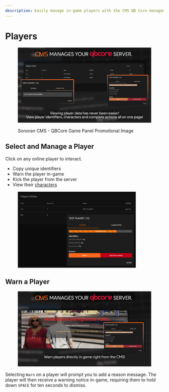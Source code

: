 ```yaml
---
description: Easily manage in-game players with the CMS QB Core management panel!
---
```


# Players

<figure><img src="../../../.gitbook/assets/players (1).png" alt="" width="563"><figcaption><p>Sonoran CMS - QBCore Game Panel Promotional Image</p></figcaption></figure>

## Select and Manage a Player

Click on any online player to interact.

* Copy unique identifiers
* Warn the player in-game
* Kick the player from the server
* View their [characters](characters.md)

<figure><img src="../../../.gitbook/assets/image (20) (1) (1).png" alt="" width="375"><figcaption></figcaption></figure>



## Warn a Player

<figure><img src="../../../.gitbook/assets/cms_warn2.png" alt="" width="563"><figcaption></figcaption></figure>

Selecting `Warn` on a player will prompt you to add a reason message. The player will then receive a warning notice in-game, requiring them to hold down `SPACE` for ten seconds to dismiss.
